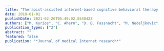 ```yaml
---
title: "Therapist-assisted internet-based cognitive behavioral therapy versus progressive relaxation in obsessive-compulsive disorder: randomized controlled trial"
date: 2018-01-01
publishDate: 2021-02-26T05:49:02.854042Z
authors: ["M. Kyrios", "C. Ahern", "D. B. Fassnacht", "M. Nedeljkovic", "R. Moulding", "D. Meyer"]
publication_types: ["2"]
abstract: ""
featured: false
publication: "*Journal of medical Internet research*"
---
```


